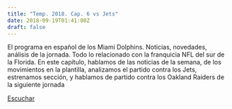 ```yaml
---
title: "Temp. 2018. Cap. 6 vs Jets"
date: 2018-09-19T01:41:00Z
draft: false
---
```


El programa en español de los Miami Dolphins. Noticias, novedades, análisis de la jornada.
Todo lo relacionado con la franquicia NFL del sur de la Florida.
En este capítulo, hablamos de las noticias de la semana, de los movimientos en la plantilla, analizamos el partido contra los Jets, estrenamos sección, y hablamos de partido contra los Oakland Raiders de la siguiente jornada

[Escuchar](https://www.ivoox.com/temp-2018-cap-6-vs-jets-audios-mp3_rf_28686266_1.html)
